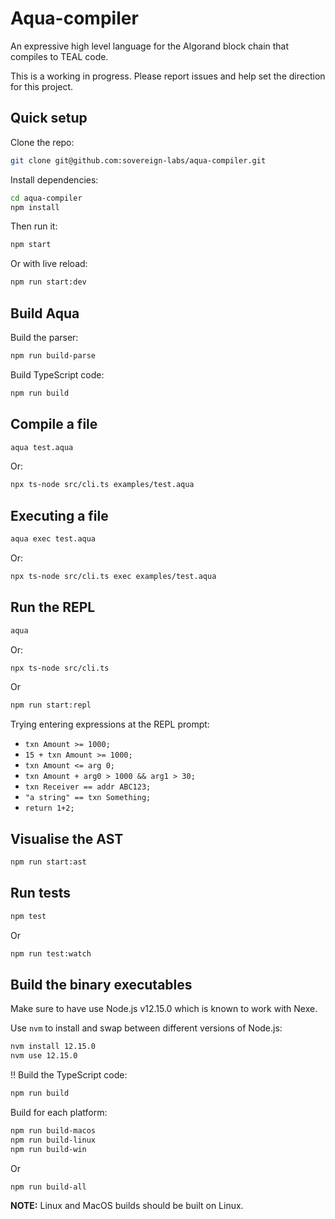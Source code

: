 # Aqua-compiler

An expressive high level language for the Algorand block chain that compiles to TEAL code.

This is a working in progress. Please report issues and help set the direction for this project.

## Quick setup

Clone the repo:

```bash
git clone git@github.com:sovereign-labs/aqua-compiler.git
```

Install dependencies:

```bash
cd aqua-compiler
npm install
```

Then run it:

```bash
npm start
```

Or with live reload:

```bash
npm run start:dev
```

## Build Aqua

Build the parser:

```bash
npm run build-parse
```

Build TypeScript code:

```bash
npm run build 
```

## Compile a file

```bash
aqua test.aqua
```

Or:

```bash
npx ts-node src/cli.ts examples/test.aqua
```

## Executing a file

```bash
aqua exec test.aqua
```

Or:

```bash
npx ts-node src/cli.ts exec examples/test.aqua
```

## Run the REPL

```bash
aqua
```

Or:

```bash
npx ts-node src/cli.ts
```

Or 

```bash
npm run start:repl
```


Trying entering expressions at the REPL prompt:

- `txn Amount >= 1000;`
- `15 + txn Amount >= 1000;`
- `txn Amount <= arg 0;`
- `txn Amount + arg0 > 1000 && arg1 > 30;`
- `txn Receiver == addr ABC123;`
- `"a string" == txn Something;`
- `return 1+2;`

## Visualise the AST

```bash
npm run start:ast
```

## Run tests

```bash
npm test
```

Or 

```bash
npm run test:watch
```

## Build the binary executables

Make sure to have use Node.js v12.15.0 which is known to work with Nexe.

Use `nvm` to install and swap between different versions of Node.js:

```bash
nvm install 12.15.0
nvm use 12.15.0
```

!! Build the TypeScript code:

```bash
npm run build
```

Build for each platform:

```bash
npm run build-macos
npm run build-linux
npm run build-win
```

Or 

```bash
npm run build-all
```

**NOTE:** Linux and MacOS builds should be built on Linux.